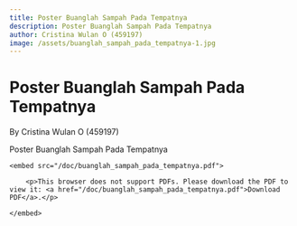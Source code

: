 ```yaml
---
title: Poster Buanglah Sampah Pada Tempatnya
description: Poster Buanglah Sampah Pada Tempatnya
author: Cristina Wulan O (459197)
image: /assets/buanglah_sampah_pada_tempatnya-1.jpg
---
```


# Poster Buanglah Sampah Pada Tempatnya

By Cristina Wulan O (459197)

Poster Buanglah Sampah Pada Tempatnya

<object data="/doc/buanglah_sampah_pada_tempatnya.pdf" type="application/pdf" width="100%" height="700px">

    <embed src="/doc/buanglah_sampah_pada_tempatnya.pdf">

        <p>This browser does not support PDFs. Please download the PDF to view it: <a href="/doc/buanglah_sampah_pada_tempatnya.pdf">Download PDF</a>.</p>

    </embed>

</object>
